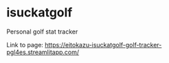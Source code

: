 # isuckatgolf
Personal golf stat tracker

Link to page:
https://eitokazu-isuckatgolf-golf-tracker-pgl4es.streamlitapp.com/
